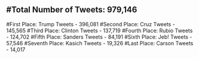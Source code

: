 #Total Number of Tweets: 979,146 
---
#First Place: Trump Tweets - 396,081
#Second Place: Cruz Tweets - 145,565
#Third Place: Clinton Tweets - 137,719
#Fourth Place: Rubio Tweets - 124,702
#Fifth Place: Sanders Tweets - 84,191
#Sixth Place: Jeb! Tweets - 57,546
#Seventh Place: Kasich Tweets - 19,326
#Last Place: Carson Tweets - 14,017
